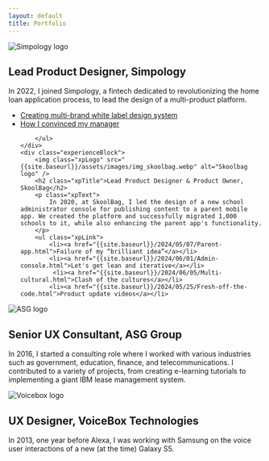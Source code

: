 ```yaml
---
layout: default
title: Portfolio
---
```


<div id="pastExperiences">
    <div class="experienceBlock">
        <img class="xpLogo" src="{{site.baseurl}}/assets/images/img_simpology.webp" alt="Simpology logo" />
        <h2 class="xpTitle">Lead Product Designer, Simpology</h2>
        <p class="xpText">
            In 2022, I joined Simpology, a fintech dedicated to revolutionizing the home loan application process, to lead the design of a multi-product platform.</p>
        <ul class="xpLink">
              <li><a href="{{site.baseurl}}/2024/06/10/White-label.html">Creating multi-brand white label design system</a></li>
            <li><a href="{{site.baseurl}}/2024/06/15/Branding-tool.html">How I convinced my manager</a></li>
          
        </ul>
    </div>
    <div class="experienceBlock">
        <img class="xpLogo" src="{{site.baseurl}}/assets/images/img_skoolbag.webp" alt="Skoolbag logo" />
        <h2 class="xpTitle">Lead Product Designer & Product Owner, SkoolBag</h2>
        <p class="xpText">
            In 2020, at SkoolBag, I led the design of a new school administrator console for publishing content to a parent mobile app. We created the platform and successfully migrated 1,000 schools to it, while also enhancing the parent app's functionality.
        </p>
        <ul class="xpLink">
            <li><a href="{{site.baseurl}}/2024/05/07/Parent-app.html">Failure of my “brilliant idea”</a></li>
            <li><a href="{{site.baseurl}}/2024/06/01/Admin-console.html">Let's get lean and iterative</a></li>
             <li><a href="{{site.baseurl}}/2024/06/05/Multi-cultural.html">Clash of the cultures</a></li>
            <li><a href="{{site.baseurl}}/2024/05/25/Fresh-off-the-code.html">Product update videos</a></li>
            
            
            
   </ul>
    </div>
    <div class="experienceBlock">
        <img class="xpLogo" src="{{site.baseurl}}/assets/images/img_asg.webp" alt="ASG logo" />
        <h2 class="xpTitle">Senior UX Consultant, ASG Group</h2>
        <p class="xpText">
            In 2016, I started a consulting role where I worked with various industries such as government, education, finance, and telecommunications. I contributed to a variety of projects, from creating e-learning tutorials to implementing a giant IBM lease management system.
        </p>
        <ul class="xpLink"></ul>
    </div>
    <div class="experienceBlock">
        <img class="xpLogo" src="{{site.baseurl}}/assets/images/img_voicebox.webp" alt="Voicebox logo"/>
        <h2 class="xpTitle">UX Designer, VoiceBox Technologies</h2>
        <p class="xpText">
            In 2013, one year before Alexa, I was working with Samsung on the voice user interactions of a new (at the time) Galaxy S5.
        </p>
        <ul class="xpLink"></ul>
    </div>
</div>